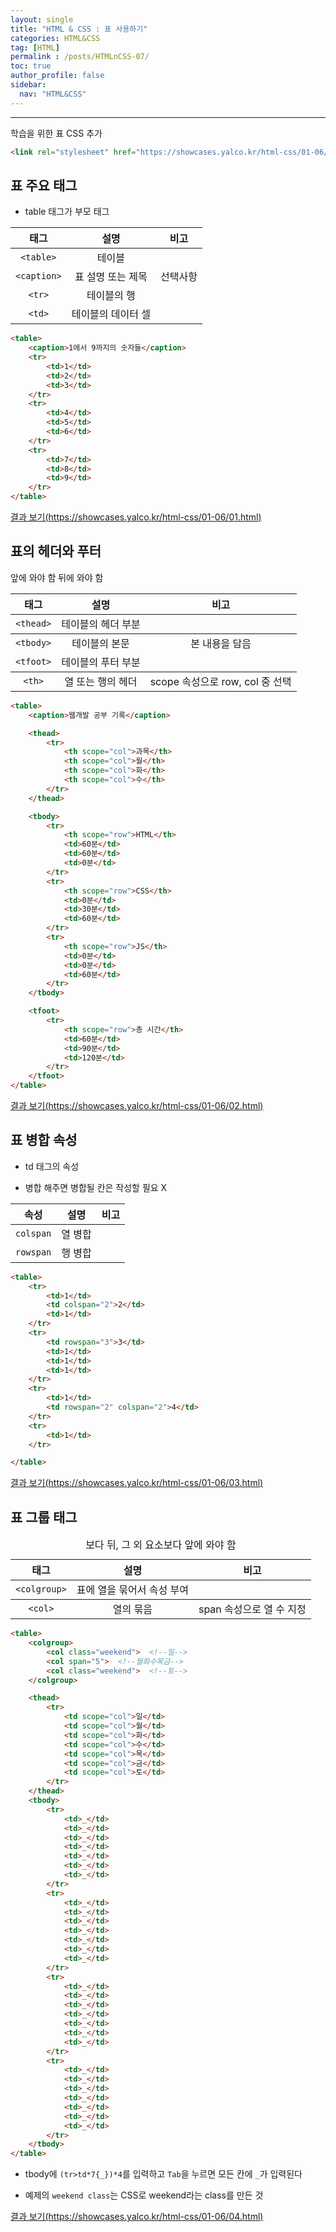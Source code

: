 ```yaml
---
layout: single
title: "HTML & CSS : 표 사용하기"
categories: HTML&CSS
tag: [HTML]
permalink : /posts/HTMLnCSS-07/
toc: true
author_profile: false
sidebar:
  nav: "HTML&CSS"
---
```


<hr>

학습을 위한 표 CSS 추가

```html
<link rel="stylesheet" href="https://showcases.yalco.kr/html-css/01-06/table.css">
```

## 표 주요 태그

- table 태그가 부모 태그 

|    태그   |        설명        |   비고   |
|:---------:|:------------------:|:--------:|
|  `<table>`  |       테이블       |          |
| `<caption>` |  표 설명 또는 제목 | 선택사항 |
|    `<tr>`   |     테이블의 행    |          |
|    `<td>`   | 테이블의 데이터 셀 |          |

```html
<table>
    <caption>1에서 9까지의 숫자들</caption>
    <tr>
        <td>1</td>
        <td>2</td>
        <td>3</td>
    </tr>
    <tr>
        <td>4</td>
        <td>5</td>
        <td>6</td>
    </tr>
    <tr>
        <td>7</td>
        <td>8</td>
        <td>9</td>
    </tr>
</table>
```

[결과 보기(https://showcases.yalco.kr/html-css/01-06/01.html)](https://showcases.yalco.kr/html-css/01-06/01.html)

## 표의 헤더와 푸터

|   태그  |        설명        |               비고              |
|:-------:|:------------------:|:-------------------------------:|
| `<thead>` | 테이블의 헤더 부분 |       <tbody> 앞에 와야 함      |
| `<tbody>` |    테이블의 본문   |          본 내용을 담음         |
| `<tfoot>` | 테이블의 푸터 부분 |       <tbody> 뒤에 와야 함      |
|   `<th>`  |  열 또는 행의 헤더 | scope 속성으로 row, col 중 선택 |

```html
<table>
    <caption>웹개발 공부 기록</caption>

    <thead>
        <tr>
            <th scope="col">과목</th>
            <th scope="col">월</th>
            <th scope="col">화</th>
            <th scope="col">수</th>
        </tr>
    </thead>

    <tbody>
        <tr>
            <th scope="row">HTML</th>
            <td>60분</td>
            <td>60분</td>
            <td>0분</td>
        </tr>
        <tr>
            <th scope="row">CSS</th>
            <td>0분</td>
            <td>30분</td>
            <td>60분</td>
        </tr>
        <tr>
            <th scope="row">JS</th>
            <td>0분</td>
            <td>0분</td>
            <td>60분</td>
        </tr>
    </tbody>

    <tfoot>
        <tr>
            <th scope="row">총 시간</th>
            <td>60분</td>
            <td>90분</td>
            <td>120분</td>
        </tr>
    </tfoot>
</table>
```

[결과 보기(https://showcases.yalco.kr/html-css/01-06/02.html)](https://showcases.yalco.kr/html-css/01-06/02.html)

## 표 병합 속성

- td 태그의 속성

- 병합 해주면 병합될 칸은 작성할 필요 X

|   속성  |   설명  | 비고 |
|:-------:|:-------:|:----:|
| `colspan` | 열 병합 |      |
| `rowspan` | 행 병합 |      |

```html
<table>
    <tr>
        <td>1</td>
        <td colspan="2">2</td>
        <td>1</td>
    </tr>
    <tr>
        <td rowspan="3">3</td>
        <td>1</td>
        <td>1</td>
        <td>1</td>
    </tr>
    <tr>
        <td>1</td>
        <td rowspan="2" colspan="2">4</td>
    </tr>
    <tr>
        <td>1</td>
    </tr>

</table>    
```

[결과 보기(https://showcases.yalco.kr/html-css/01-06/03.html)](https://showcases.yalco.kr/html-css/01-06/03.html)

## 표 그룹 태그

|    태그    |            설명            |                      비고                     |
|:----------:|:--------------------------:|:---------------------------------------------:|
| `<colgroup>` | 표에 열을 묶어서 속성 부여 | <caption>보다 뒤, 그 외 요소보다 앞에 와야 함 |
|   `<col>`   |          열의 묶음         |            span 속성으로 열 수 지정           |

```html
<table>
    <colgroup>
        <col class="weekend">  <!--일-->
        <col span="5">  <!--월화수목금-->
        <col class="weekend">  <!--토-->
    </colgroup>

    <thead>
        <tr>
            <td scope="col">일</td>
            <td scope="col">월</td>
            <td scope="col">화</td>
            <td scope="col">수</td>
            <td scope="col">목</td>
            <td scope="col">금</td>
            <td scope="col">토</td>
        </tr>
    </thead>
    <tbody>
        <tr>
            <td>_</td>
            <td>_</td>
            <td>_</td>
            <td>_</td>
            <td>_</td>
            <td>_</td>
            <td>_</td>
        </tr>
        <tr>
            <td>_</td>
            <td>_</td>
            <td>_</td>
            <td>_</td>
            <td>_</td>
            <td>_</td>
            <td>_</td>
        </tr>
        <tr>
            <td>_</td>
            <td>_</td>
            <td>_</td>
            <td>_</td>
            <td>_</td>
            <td>_</td>
            <td>_</td>
        </tr>
        <tr>
            <td>_</td>
            <td>_</td>
            <td>_</td>
            <td>_</td>
            <td>_</td>
            <td>_</td>
            <td>_</td>
        </tr>
    </tbody>
</table>
```

- tbody에 `(tr>td*7{_})*4`를 입력하고 `Tab`을 누르면 모든 칸에 `_`가 입력된다

- 예제의 `weekend class`는 CSS로 weekend라는 class를 만든 것

[결과 보기(https://showcases.yalco.kr/html-css/01-06/04.html)](https://showcases.yalco.kr/html-css/01-06/04.html)